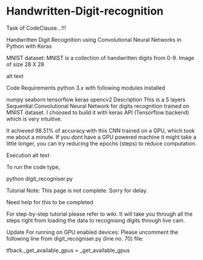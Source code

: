 # Handwritten-Digit-recognition
Task of CodeClause...!!!

Handwritten Digit Recognition using Convolutional Neural Networks in Python with Keras

MNIST dataset:
MNIST is a collection of handwritten digits from 0-9. Image of size 28 X 28

alt text

Code Requirements
python 3.x with following modules installed

numpy
seaborn
tensorflow
keras
opencv2
Description
This is a 5 layers Sequential Convolutional Neural Network for digits recognition trained on MNIST dataset. I choosed to build it with keras API (Tensorflow backend) which is very intuitive.

It achieved 98.51% of accuracy with this CNN trained on a GPU, which took me about a minute. If you dont have a GPU powered machine it might take a little longer, you can try reducing the epochs (steps) to reduce computation.

Execution
alt text

To run the code type,

python digit_recogniser.py

Tutorial
Note: This page is not complete. Sorry for delay.

Need help for this to be completed

For step-by-step tutorial please refer to wiki. It will take you through all the steps right from loading the data to recognising digits through live cam.

Update
For running on GPU enabled devices:
Please uncomment the following line from digit_recogniser.py (line no. 70) file:

tfback._get_available_gpus = _get_available_gpus
